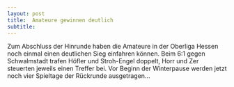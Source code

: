 ```yaml
---
layout: post
title:  Amateure gewinnen deutlich
subtitle:  
---
```


Zum Abschluss der Hinrunde haben die Amateure in der Oberliga Hessen noch einmal einen deutlichen Sieg einfahren können. Beim 6:1 gegen Schwalmstadt trafen Höfler und Stroh-Engel doppelt, Horr und Zer steuerten jeweils einen Treffer bei. Vor Beginn der Winterpause werden jetzt noch vier Spieltage der Rückrunde ausgetragen...


